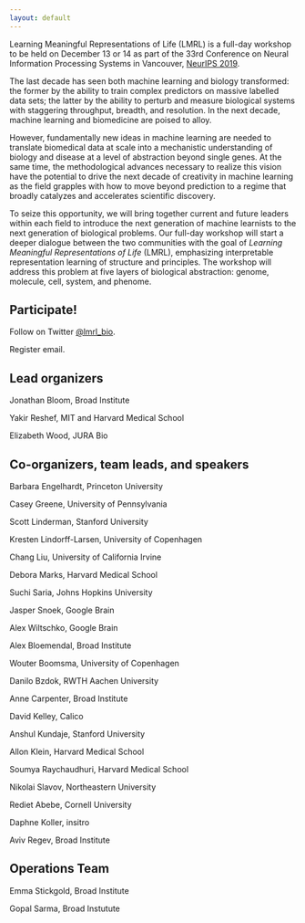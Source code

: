 ```yaml
---
layout: default
---
```


Learning Meaningful Representations of Life (LMRL) is a full-day workshop to be held on December 13 or 14 as part of the 33rd Conference on Neural Information Processing Systems in Vancouver, [NeurIPS 2019](https://nips.cc/Conferences/2019/).

The last decade has seen both machine learning and biology transformed: the former by the ability to train complex predictors on massive labelled data sets; the latter by the ability to perturb and measure biological systems with staggering throughput, breadth, and resolution. In the next decade, machine learning and biomedicine are poised to alloy.

However, fundamentally new ideas in machine learning are needed to translate biomedical data at scale into a mechanistic understanding of biology and disease at a level of abstraction beyond single genes. At the same time, the methodological advances necessary to realize this vision have the potential to drive the next decade of creativity in machine learning as the field grapples with how to move beyond prediction to a regime that broadly catalyzes and accelerates scientific discovery.

To seize this opportunity, we will bring together current and future leaders within each field to introduce the next generation of machine learnists to the next generation of biological problems. Our full-day workshop will start a deeper dialogue between the two communities with the goal of *Learning Meaningful Representations of Life* (LMRL), emphasizing interpretable representation learning of structure and principles. The workshop will address this problem at five layers of biological abstraction: genome, molecule, cell, system, and phenome.

## Participate!

Follow on Twitter [@lmrl_bio](https://twitter.com/lmrl_bio).

Register email.

## Lead organizers

Jonathan Bloom, Broad Institute

Yakir Reshef, MIT and Harvard Medical School

Elizabeth Wood, JURA Bio

## Co-organizers, team leads, and speakers

Barbara Engelhardt, Princeton University

Casey Greene, University of Pennsylvania

Scott Linderman, Stanford University

Kresten Lindorff-Larsen, University of Copenhagen

Chang Liu, University of California Irvine

Debora Marks, Harvard Medical School

Suchi Saria, Johns Hopkins University

Jasper Snoek, Google Brain

Alex Wiltschko, Google Brain

Alex Bloemendal, Broad Institute

Wouter Boomsma, University of Copenhagen

Danilo Bzdok, RWTH Aachen University

Anne Carpenter, Broad Institute

David Kelley, Calico

Anshul Kundaje, Stanford University

Allon Klein, Harvard Medical School

Soumya Raychaudhuri, Harvard Medical School

Nikolai Slavov, Northeastern University

Rediet Abebe, Cornell University

Daphne Koller, insitro

Aviv Regev, Broad Institute

## Operations Team

Emma Stickgold, Broad Institute

Gopal Sarma, Broad Instutute
